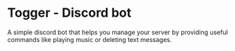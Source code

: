 # Togger - Discord bot

A simple discord bot that helps you manage your server by providing useful commands like playing music or deleting text messages.
